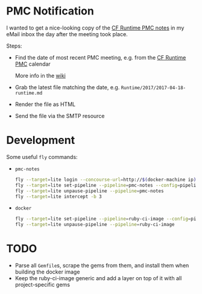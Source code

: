 # PMC Notification

I wanted to get a nice-looking copy of the [CF Runtime PMC notes](https://github.com/cloudfoundry/pmc-notes) in my eMail inbox the day after the meeting took place.

Steps:

* Find the date of most recent PMC meeting, e.g. from the [CF Runtime PMC](https://www.google.com/calendar/ical/cloudfoundry.org_8ms13q67p9jjeeilng6dosnu50%40group.calendar.google.com/public/basic.ics) calendar

  More info in the [wiki](https://github.com/cloudfoundry-community/cf-docs-contrib/wiki)

* Grab the latest file matching the date, e.g. `Runtime/2017/2017-04-18-runtime.md`

* Render the file as HTML

* Send the file via the SMTP resource

# Development

Some useful `fly` commands:

* `pmc-notes`

  ```bash
  fly --target=lite login --concourse-url=http://$(docker-machine ip):8080
  fly --target=lite set-pipeline --pipeline=pmc-notes --config=pipelines/pmc-notes.yml
  fly --target=lite unpause-pipeline --pipeline=pmc-notes
  fly --target=lite intercept -b 3
  ```

* `docker`

  ```bash
  fly --target=lite set-pipeline --pipeline=ruby-ci-image --config=pipelines/ruby-ci-image.yml --load-vars-from=secrets.yml
  fly --target=lite unpause-pipeline --pipeline=ruby-ci-image
  ```

# TODO

* Parse all `Gemfile`s, scrape the gems from them, and install them when building the docker image
* Keep the ruby-ci-image generic and add a layer on top of it with all project-specific gems
